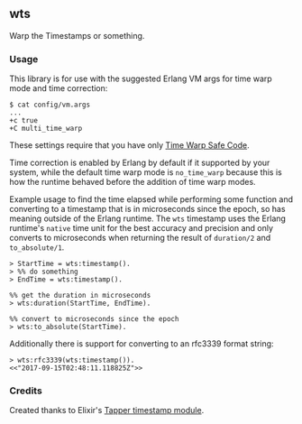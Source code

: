 ## wts

Warp the Timestamps or something.


### Usage

This library is for use with the suggested Erlang VM args for time warp mode and time correction:

```
$ cat config/vm.args
...
+c true
+C multi_time_warp
```

These settings require that you have only [Time Warp Safe Code](http://erlang.org/doc/apps/erts/time_correction.html#Time_Warp_Safe_Code).

Time correction is enabled by Erlang by default if it supported by your system, while the default time warp mode is `no_time_warp` because this is how the runtime behaved before the addition of time warp modes.

Example usage to find the time elapsed while performing some function and converting to a timestamp that is in microseconds since the epoch, so has meaning outside of the Erlang runtime. The `wts` timestamp uses the Erlang runtime's `native` time unit for the best accuracy and precision and only converts to microseconds when returning the result of `duration/2` and `to_absolute/1`.

```
> StartTime = wts:timestamp().
> %% do something
> EndTime = wts:timestamp().

%% get the duration in microseconds
> wts:duration(StartTime, EndTime).

%% convert to microseconds since the epoch
> wts:to_absolute(StartTime).
```

Additionally there is support for converting to an rfc3339 format string:

```
> wts:rfc3339(wts:timestamp()).
<<"2017-09-15T02:48:11.118825Z">>
```

### Credits

Created thanks to Elixir's [Tapper timestamp module](https://github.com/Financial-Times/tapper/blob/master/lib/tapper/timestamp.ex#L32).

